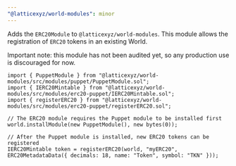 ```yaml
---
"@latticexyz/world-modules": minor
---
```


Adds the `ERC20Module` to `@latticexyz/world-modules`.
This module allows the registration of `ERC20` tokens in an existing World.

Important note: this module has not been audited yet, so any production use is discouraged for now.

```solidity
import { PuppetModule } from "@latticexyz/world-modules/src/modules/puppet/PuppetModule.sol";
import { IERC20Mintable } from "@latticexyz/world-modules/src/modules/erc20-puppet/IERC20Mintable.sol";
import { registerERC20 } from "@latticexyz/world-modules/src/modules/erc20-puppet/registerERC20.sol";

// The ERC20 module requires the Puppet module to be installed first
world.installModule(new PuppetModule(), new bytes(0));

// After the Puppet module is installed, new ERC20 tokens can be registered
IERC20Mintable token = registerERC20(world, "myERC20", ERC20MetadataData({ decimals: 18, name: "Token", symbol: "TKN" }));
```

